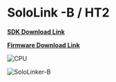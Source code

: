 # SoloLink -B / HT2

**[SDK Download Link](https://github.com/sololinker/rk3528_sdk.git)**

**[Firmware Download Link](https://github.com/sololinker/firmware/releases)**

![CPU](https://www.sololinker.com/wp-content/uploads/2024/03/20240325204552494514.webp)

![SoloLinker-B](https://www.sololinker.com/wp-content/uploads/2024/03/20240325204626575006.webp)

